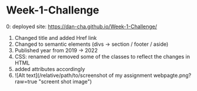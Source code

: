 # Week-1-Challenge

0: deployed site: https://dan-cha.github.io/Week-1-Challenge/
1. Changed title and added Href link
2. Changed to semantic elements (divs -> section / footer / aside)
3. Published year from 2019 -> 2022
4. CSS: renamed or removed some of the classes to reflect the changes in HTML
5. added attributes accordingly
6. ![Alt text](/relative/path/to/screenshot of my assignment webpagte.png?raw=true "screent shot image")
